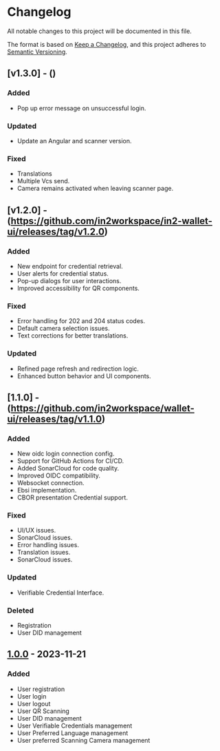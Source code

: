 # Changelog
All notable changes to this project will be documented in this file.

The format is based on [Keep a Changelog](https://keepachangelog.com/en/1.0.0/),
and this project adheres to [Semantic Versioning](https://semver.org/spec/v2.0.0.html).

## [v1.3.0] - ()
### Added
- Pop up error message on unsuccessful login.
### Updated
- Update an Angular and scanner version.
### Fixed
- Translations
- Multiple Vcs send.
- Camera remains activated when leaving scanner page.

## [v1.2.0] - (https://github.com/in2workspace/in2-wallet-ui/releases/tag/v1.2.0)
### Added
- New endpoint for credential retrieval.
- User alerts for credential status.
- Pop-up dialogs for user interactions.
- Improved accessibility for QR components.
### Fixed
- Error handling for 202 and 204 status codes.
- Default camera selection issues.
- Text corrections for better translations.
### Updated
- Refined page refresh and redirection logic.
- Enhanced button behavior and UI components.

## [1.1.0] - (https://github.com/in2workspace/wallet-ui/releases/tag/v1.1.0)
### Added
- New oidc login connection config.
- Support for GitHub Actions for CI/CD.
- Added SonarCloud for code quality.
- Improved OIDC compatibility.
- Websocket connection.
- Ebsi implementation.
- CBOR presentation Credential support.
### Fixed
- UI/UX issues.
- SonarCloud issues.
- Error handling issues.
- Translation issues.
- SonarCloud issues.
### Updated
- Verifiable Credential Interface.
### Deleted
- Registration
- User DID management

## [1.0.0](https://github.com/in2workspace/wallet-ui/releases/tag/v1.0.0) - 2023-11-21
### Added
- User registration
- User login
- User logout
- User QR Scanning
- User DID management
- User Verifiable Credentials management
- User Preferred Language management
- User preferred Scanning Camera management
